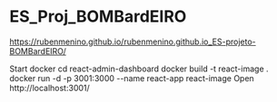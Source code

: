# ES_Proj_BOMBardEIRO
https://rubenmenino.github.io/rubenmenino.github.io_ES-projeto-BOMBardEIRO/





Start docker
cd react-admin-dashboard
docker build -t react-image .
docker run -d -p 3001:3000 --name react-app react-image
Open http://localhost:3001/
